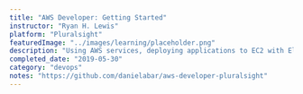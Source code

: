 ```yaml
---
title: "AWS Developer: Getting Started"
instructor: "Ryan H. Lewis"
platform: "Pluralsight"
featuredImage: "../images/learning/placeholder.png"
description: "Using AWS services, deploying applications to EC2 with Elastic Beanstalk, storing and retrieving data in RDS and DynamoDB, and architecting infrastructure with CloudFormation."
completed_date: "2019-05-30"
category: "devops"
notes: "https://github.com/danielabar/aws-developer-pluralsight"
---
```

